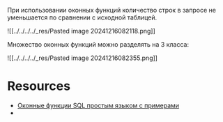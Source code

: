 При использовании оконных функций количество строк в запросе не уменьшается по сравнении с исходной таблицей.

![[../../../../_res/Pasted image 20241216082118.png]]

Множество оконных функций можно разделять на 3 класса:

![[../../../../_res/Pasted image 20241216082355.png]]


# Resources

- [Оконные функции SQL простым языком с примерами](https://habr.com/ru/articles/664000/)
- 
